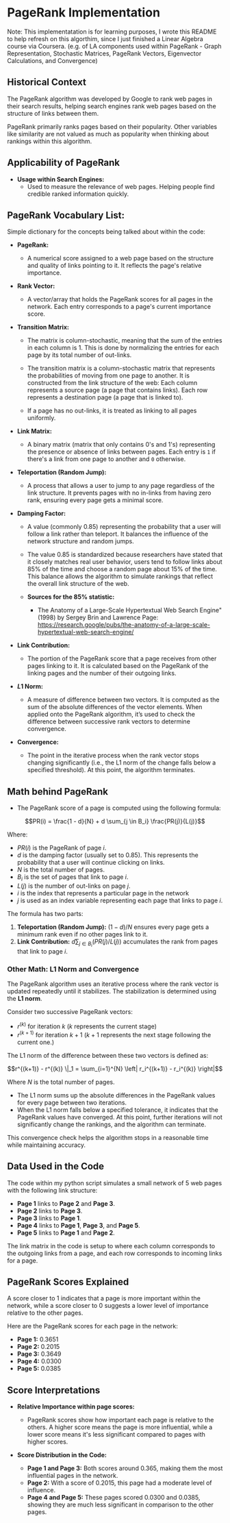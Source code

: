 # PageRank Implementation

Note: This implementatation is for learning purposes, I wrote this README to help refresh on this algorthim, since I just finished a Linear Algebra course via Coursera. (e.g. of LA components used within PageRank - Graph Representation, Stochastic Matrices, PageRank Vectors, Eigenvector Calculations, and Convergence)

## Historical Context
The PageRank algorithm was developed by Google to rank web pages in their search results, helping search engines rank web pages based on the structure of links between them. 

PageRank primarily ranks pages based on their popularity. Other variables like similarity are not valued as much as popularity when thinking about rankings within this algorithm.

## Applicability of PageRank

- **Usage within Search Engines:**  
  *   Used to measure the relevance of web pages. Helping people find credible ranked information quickly.

## PageRank Vocabulary List:

Simple dictionary for the concepts being talked about within the code:

- **PageRank:**  
  * A numerical score assigned to a web page based on the structure and quality of links pointing to it. It reflects the page's relative importance.

- **Rank Vector:**  
  * A vector/array that holds the PageRank scores for all pages in the network. Each entry corresponds to a page's current importance score.

- **Transition Matrix:**  
  * The matrix is column-stochastic, meaning that the sum of the entries in each column is 1. This is done by normalizing the entries for each page by its total number of out-links.

  * The transition matrix is a column-stochastic matrix that represents the probabilities of moving from one page to another. It is constructed from the link structure of the web: Each column represents a source page (a page that contains links). Each row represents a destination page (a page that is linked to).
  
  * If a page has no out-links, it is treated as linking to all pages uniformly.


- **Link Matrix:**  
  * A binary matrix (matrix that only contains 0's and 1's) representing the presence or absence of links between pages. Each entry is `1` if there's a link from one page to another and `0` otherwise.

- **Teleportation (Random Jump):**  
  * A process that allows a user to jump to any page regardless of the link structure. It prevents pages with no in-links from having zero rank, ensuring every page gets a minimal score.

- **Damping Factor:**  
  * A value (commonly 0.85) representing the probability that a user will follow a link rather than teleport. It balances the influence of the network structure and random jumps.

  *  The value 0.85 is standardized because researchers have stated that it closely matches real user behavior, users tend to follow links about 85% of the time and choose a random page about 15% of the time. This balance allows the algorithm to simulate rankings that reflect the overall link structure of the web. 

  * **Sources for the 85% statistic:**
    * The Anatomy of a Large-Scale Hypertextual Web Search Engine" (1998) by Sergey Brin and Lawrence Page: https://research.google/pubs/the-anatomy-of-a-large-scale-hypertextual-web-search-engine/

 
- **Link Contribution:**  
  * The portion of the PageRank score that a page receives from other pages linking to it. It is calculated based on the PageRank of the linking pages and the number of their outgoing links.

- **$L1$ Norm:**  
  * A measure of difference between two vectors. It is computed as the sum of the absolute differences of the vector elements. When applied onto the PageRank algorithm, it’s used to check the difference between successive rank vectors to determine convergence.

- **Convergence:**  
  * The point in the iterative process when the rank vector stops changing significantly (i.e., the L1 norm of the change falls below a specified threshold). At this point, the algorithm terminates.

## Math behind PageRank

* The PageRank score of a page is computed using the following formula:

```math
PR(i) = \frac{1 - d}{N} + d \sum_{j \in B_i} \frac{PR(j)}{L(j)}
```

Where:

- $PR(i)$ is the PageRank of page $i$.
- $d$ is the damping factor (usually set to 0.85). This represents the probability that a user will continue clicking on links.
- $N$ is the total number of pages.
- $B_i$ is the set of pages that link to page $i$.
- $L(j)$ is the number of out-links on page $j$.
- $i$ is the index that represents a particular page in the network
- $j$ is used as an index variable representing each page that links to page $i$.

The formula has two parts:
1. **Teleportation (Random Jump):** $(1-d)/N$ ensures every page gets a minimum rank even if no other pages link to it.
2. **Link Contribution:** $d \sum_{j \in B_i} (PR(j)/L(j))$ accumulates the rank from pages that link to page $i$.


### Other Math: L1 Norm and Convergence

The PageRank algorithm uses an iterative process where the rank vector is updated repeatedly until it stabilizes. The stabilization is determined using the **L1 norm**.

Consider two successive PageRank vectors:
- $r^{(k)}$ for iteration $k$ ($k$ represents the current stage)
- $r^{(k+1)}$ for iteration $k+1$ ($k+1$ represents the next stage following the current one.)

The L1 norm of the difference between these two vectors is defined as:

```math
r^{(k+1)} - r^{(k)} \|_1 = \sum_{i=1}^{N} \left| r_i^{(k+1)} - r_i^{(k)} \right|
```


Where $N$ is the total number of pages.

- The L1 norm sums up the absolute differences in the PageRank values for every page between two iterations.
- When the L1 norm falls below a specified tolerance, it indicates that the PageRank values have converged. At this point, further iterations will not significantly change the rankings, and the algorithm can terminate.

This convergence check helps the algorithm stops in a reasonable time while maintaining accuracy.

## Data Used in the Code

The code within my python script simulates a small network of 5 web pages with the following link structure:
- **Page 1** links to **Page 2** and **Page 3**.
- **Page 2** links to **Page 3**.
- **Page 3** links to **Page 1**.
- **Page 4** links to **Page 1**, **Page 3**, and **Page 5**.
- **Page 5** links to **Page 1** and **Page 2**.

The link matrix in the code is setup to where each column corresponds to the outgoing links from a page, and each row corresponds to incoming links for a page.

## PageRank Scores Explained
A score closer to 1 indicates that a page is more important within the network, while a score closer to 0 suggests a lower level of importance relative to the other pages.

Here are the PageRank scores for each page in the network:

- **Page 1:** 0.3651  
- **Page 2:** 0.2015  
- **Page 3:** 0.3649  
- **Page 4:** 0.0300  
- **Page 5:** 0.0385

## Score Interpretations

- **Relative Importance within page scores:**  
  * PageRank scores show how important each page is relative to the others. A higher score means the page is more influential, while a lower score means it's less significant compared to pages with higher scores.

- **Score Distribution in the Code:**  
  - **Page 1 and Page 3:** Both scores around 0.365, making them the most influential pages in the network.
  - **Page 2:** With a score of 0.2015, this page had a moderate level of influence.
  - **Page 4 and Page 5:** These pages scored 0.0300 and 0.0385, showing they are much less significant in comparison to the other pages.





